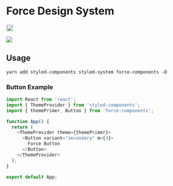 # Force Design System

<a href="https://badge.fury.io/js/force-components"><img src="https://badge.fury.io/js/force-components@2x.png" alt="npm version" height="18"></a>

   <img src="https://percy.io/static/images/percy-badge.svg">


## Usage

`yarn add styled-components styled-system force-components -D`

### Button Example
```javascript
import React from 'react';
import { ThemeProvider } from 'styled-components';
import { themePrimer, Button } from 'force-components';

function App() {
  return (
    <ThemeProvider theme={themePrimer}>
      <Button variant="secondary" m={4}>
        Force Button
      </Button>
    </ThemeProvider>
  );
}

export default App;
```
